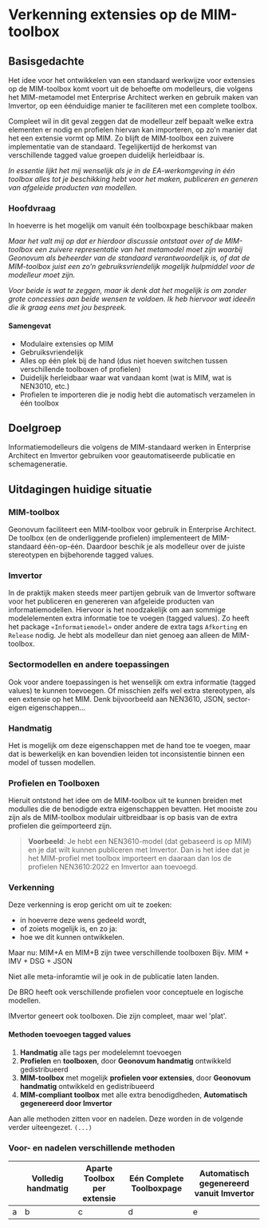 # Verkenning extensies op de MIM-toolbox

## Basisgedachte
Het idee voor het ontwikkelen van een standaard werkwijze voor extensies op de MIM-toolbox komt voort uit de behoefte om modelleurs, die volgens het MIM-metamodel met Enterprise Architect werken en gebruik maken van Imvertor, op een éénduidige manier te faciliteren met een complete toolbox.

Compleet wil in dit geval zeggen dat de modelleur zelf bepaalt welke extra elementen er nodig en profielen hiervan kan importeren, op zo'n manier dat het een extensie vormt op MIM. Zo blijft de MIM-toolbox een zuivere implementatie van de standaard. Tegelijkertijd de herkomst van verschillende tagged value groepen duidelijk herleidbaar is. 

_In essentie lijkt het mij wenselijk als je in de EA-werkomgeving in één toolbox alles tot je beschikking hebt voor het maken, publiceren en generen van afgeleide producten van modellen._

### Hoofdvraag
In hoeverre is het mogelijk om 
vanuit één toolboxpage beschikbaar maken

_Maar het valt mij op dat er hierdoor discussie ontstaat over of de MIM-toolbox een zuivere representatie van het metamodel moet zijn waarbij Geonovum als beheerder van de standaard verantwoordelijk is, of dat de MIM-toolbox juist een zo’n gebruiksvriendelijk mogelijk hulpmiddel voor de modelleur moet zijn._

_Voor beide is wat te zeggen, maar ik denk dat het mogelijk is om zonder grote concessies aan beide wensen te voldoen. Ik heb hiervoor wat ideeën die ik graag eens met jou bespreek._

#### Samengevat

 - Modulaire extensies op MIM
 - Gebruiksvriendelijk
 - Alles op één plek bij de hand (dus niet hoeven switchen tussen verschillende toolboxen of profielen)
 - Duidelijk herleidbaar waar wat vandaan komt (wat is MIM, wat is NEN3010, etc.)
 - Profielen te importeren die je nodig hebt die automatisch verzamelen in één toolbox

## Doelgroep

Informatiemodelleurs die volgens de MIM-standaard werken in Enterprise Architect en Imvertor gebruiken voor geautomatiseerde publicatie en schemageneratie.

## Uitdagingen huidige situatie

### MIM-toolbox
Geonovum faciliteert een MIM-toolbox voor gebruik in Enterprise Architect. De toolbox (en de onderliggende profielen) implementeert de MIM-standaard één-op-één. Daardoor beschik je als modelleur over de juiste stereotypen en bijbehorende tagged values.

### Imvertor
In de praktijk maken steeds meer partijen gebruik van de Imvertor software voor het publiceren en genereren van afgeleide producten van informatiemodellen. Hiervoor is het noodzakelijk om aan sommige modelelementen extra informatie toe te voegen (tagged values). Zo heeft het package `«Informatiemodel»` onder andere de extra tags `Afkorting` en `Release` nodig. Je hebt als modelleur dan niet genoeg aan alleen de MIM-toolbox.

### Sectormodellen en andere toepassingen
Ook voor andere toepassingen is het wenselijk om extra informatie (tagged values) te kunnen toevoegen. Of misschien zelfs wel extra stereotypen, als een extensie op het MIM. Denk bijvoorbeeld aan NEN3610, JSON, sector-eigen eigenschappen... 

### Handmatig
Het is mogelijk om deze eigenschappen met de hand toe te voegen, maar dat is bewerkelijk en kan bovendien leiden tot inconsistentie binnen een model of tussen modellen. 

### Profielen en Toolboxen
Hieruit ontstond het idee om de MIM-toolbox uit te kunnen breiden met modulles die de benodigde extra eigenschappen bevatten. Het mooiste zou zijn als de MIM-toolbox modulair uitbreidbaar is op basis van de extra profielen die geïmporteerd zijn.

>**Voorbeeld**: Je hebt een NEN3610-model (dat gebaseerd is op MIM) en je dat wilt kunnen publiceren met Imvertor. Dan is het idee dat je het MIM-profiel met toolbox importeert en daaraan dan los de profielen NEN3610:2022 en Imvertor aan toevoegd. 

### Verkenning
Deze verkenning is erop gericht om uit te zoeken: 
 - in hoeverre deze wens gedeeld wordt, 
 - of zoiets mogelijk is, en zo ja:
 - hoe we dit kunnen ontwikkelen.


Maar nu: MIM+A en MIM+B zijn twee verschillende toolboxen
Bijv. MIM + IMV + DSG + JSON

Niet alle meta-inforamtie wil je ook in de publicatie laten landen.

De BRO heeft ook verschillende profielen voor conceptuele en logische modellen.

IMvertor geneert ook toolboxen. Die zijn compleet, maar wel 'plat'.

#### Methoden toevoegen tagged values
 1. **Handmatig** alle tags per modelelemnt toevoegen
 1. **Profielen** en **toolboxen**, door **Geonovum handmatig** ontwikkeld gedistribueerd
 1. **MIM-toolbox** met mogelijk **profielen voor extensies**, door **Geonovum handmatig** ontwikkeld en gedistribueerd
 1. **MIM-compliant toolbox** met alle extra benodigdheden, **Automatisch gegenereerd door Imvertor**
 
Aan alle methoden zitten voor en nadelen. Deze worden in de volgende verder uiteengezet.
`(...)`
 
### Voor- en nadelen verschillende methoden

| | Volledig handmatig | Aparte Toolbox per extensie | Eén Complete Toolboxpage | Automatisch gegenereerd vanuit Imvertor |
| -- | -- | -- | -- | -- |
| a | b | c | d | e |